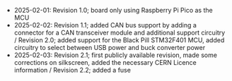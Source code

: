 - 2025-02-01: Revision 1.0; board only using Raspberry Pi Pico as the MCU
- 2025-02-02: Revision 1.1; added CAN bus support by adding a connector for a CAN transceiver module and additional support circuitry / Revision 2.0; added support for the Black Pill STM32F401 MCU, added circuitry to select between USB power and buck converter power
- 2025-02-03: Revision 2.1; first publicly available revision, made some corrections on silkscreen, added the necessary CERN Licence information / Revision 2.2; added a fuse
